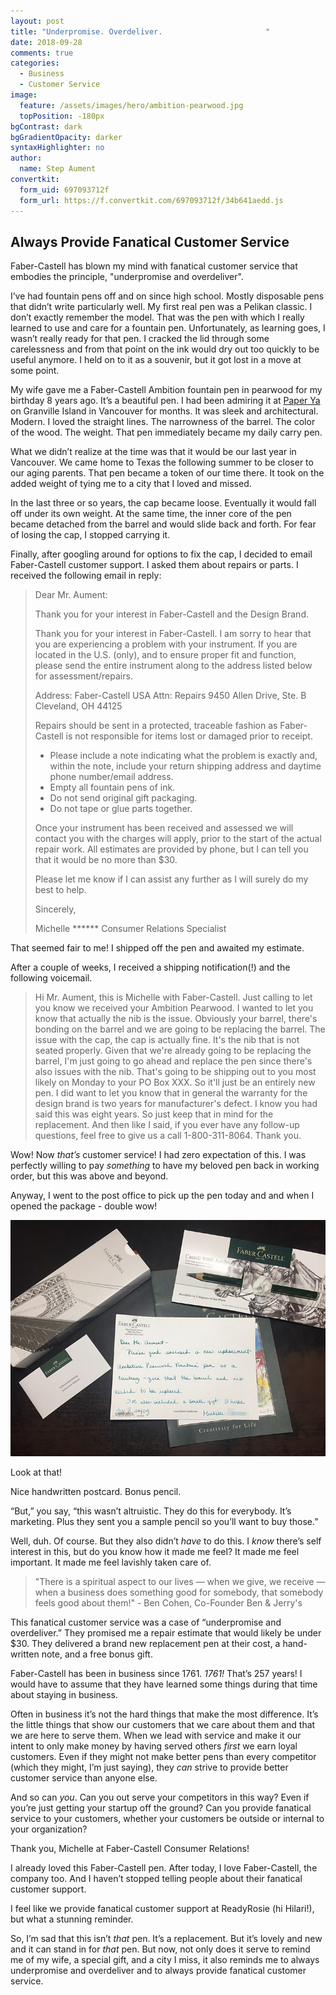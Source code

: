 ```yaml
---
layout: post
title: "Underpromise. Overdeliver.                       "
date: 2018-09-28
comments: true
categories:
  - Business
  - Customer Service
image:
  feature: /assets/images/hero/ambition-pearwood.jpg
  topPosition: -180px
bgContrast: dark
bgGradientOpacity: darker
syntaxHighlighter: no
author:
  name: Step Aument
convertkit:
  form_uid: 697093712f
  form_url: https://f.convertkit.com/697093712f/34b641aedd.js
---
```


## Always Provide Fanatical Customer Service

Faber-Castell has blown my mind with fanatical customer service that embodies the principle, "underpromise and overdeliver".

I’ve had fountain pens off and on since high school. Mostly disposable pens that didn’t write particularly well. My first real pen was a Pelikan classic. I don’t exactly remember the model. That was the pen with which I really learned to use and care for a fountain pen. Unfortunately, as learning goes, I wasn’t really ready for that pen. I cracked the lid through some carelessness and from that point on the ink would dry out too quickly to be useful anymore. I held on to it as a souvenir, but it got lost in a move at some point.

My wife gave me a Faber-Castell Ambition fountain pen in pearwood for my birthday 8 years ago. It’s a beautiful pen. I had been admiring it at [Paper Ya](http://paper-ya.com/) on Granville Island in Vancouver for months. It was sleek and architectural. Modern. I loved the straight lines. The narrowness of the barrel. The color of the wood. The weight. That pen immediately became my daily carry pen.

What we didn’t realize at the time was that it would be our last year in Vancouver. We came home to Texas the following summer to be closer to our aging parents. That pen became a token of our time there. It took on the added weight of tying me to a city that I loved and missed.

In the last three or so years, the cap became loose. Eventually it would fall off under its own weight. At the same time, the inner core of the pen became detached from the barrel and would slide back and forth. For fear of losing the cap, I stopped carrying it.

Finally, after googling around for options to fix the cap, I decided to email Faber-Castell customer support. I asked them about repairs or parts. I received the following email in reply:

<blockquote>
Dear Mr. Aument:

Thank you for your interest in Faber-Castell and the Design Brand.

Thank you for your interest in Faber-Castell. I am sorry to hear that you are experiencing a problem with your instrument. If you are located in the U.S. (only), and to ensure proper fit and function, please send the entire instrument along to the address listed below for assessment/repairs. 
 
Address:
Faber-Castell USA
Attn: Repairs
9450 Allen Drive, Ste. B
Cleveland, OH  44125
 
Repairs should be sent in a protected, traceable fashion as Faber-Castell is not responsible for items lost or damaged prior to receipt.

- Please include a note indicating what the problem is exactly and, within the note, include your return shipping address and daytime phone number/email address.  
- Empty all fountain pens of ink.  
- Do not send original gift packaging.  
- Do not tape or glue parts together.  
 
Once your instrument has been received and assessed we will contact you with the charges will apply, prior to the start of the actual repair work. All estimates are provided by phone, but I can tell you that it would be no more than $30. 
 
Please let me know if I can assist any further as I will surely do my best to help.

Sincerely,
 
Michelle ******
Consumer Relations Specialist
</blockquote>

That seemed fair to me! I shipped off the pen and awaited my estimate.

After a couple of weeks, I received a shipping notification(!) and the following voicemail.

<blockquote>
Hi Mr. Aument, this is Michelle with Faber-Castell. Just calling to let you know we received your Ambition Pearwood. I wanted to let you know that actually the nib is the issue. Obviously your barrel, there's bonding on the barrel and we are going to be replacing the barrel. The issue with the cap, the cap is actually fine. It's the nib that is not seated properly. Given that we're already going to be replacing the barrel, I'm just going to go ahead and replace the pen since there's also issues with the nib. That's going to be shipping out to you most likely on Monday to your PO Box XXX. So it'll just be an entirely new pen. I did want to let you know that in general the warranty for the design brand is two years for manufacturer's defect. I know you had said this was eight years. So just keep that in mind for the replacement. And then like I said, if you ever have any follow-up questions, feel free to give us a call 1-800-311-8064. Thank you.
</blockquote>

Wow! Now _that’s_ customer service! I had zero expectation of this. I was perfectly willing to pay _something_ to have my beloved pen back in working order, but this was above and beyond.

Anyway, I went to the post office to pick up the pen today and and when I opened the package - double wow!

![package-contents](/assets/images/posts/faber-castell-package.jpg)

Look at that!

Nice handwritten postcard. Bonus pencil.

“But,” you say, “this wasn’t altruistic. They do this for everybody. It’s marketing. Plus they sent you a sample pencil so you’ll want to buy those.”

Well, duh. Of course. But they also didn’t _have_ to do this. I _know_ there’s self interest in this, but do you know how it made me feel? It made me feel important. It made me feel lavishly taken care of.

<blockquote class="largeQuote">
"There is a spiritual aspect to our lives — when we give, we receive — when a business does something good for somebody, that somebody feels good about them!" - Ben Cohen, Co-Founder Ben & Jerry's</blockquote>

This fanatical customer service was a case of “underpromise and overdeliver.” They promised me a repair estimate that would likely be under $30. They delivered a brand new replacement pen at their cost, a hand-written note, and a free bonus gift.

Faber-Castell has been in business since 1761. _1761!_ That’s 257 years! I would have to assume that they have learned some things during that time about staying in business.

Often in business it’s not the hard things that make the most difference. It’s the little things that show our customers that we care about them and that we are here to serve them. When we lead with service and make it our intent to only make money by having served others _first_ we earn loyal customers. Even if they might not make better pens than every competitor (which they might, I’m just saying), they _can_ strive to provide better customer service than anyone else.

And so can _you_. Can you out serve your competitors in this way? Even if you’re just getting your startup off the ground? Can you provide fanatical service to your customers, whether your customers be outside or internal to your organization?

Thank you, Michelle at Faber-Castell Consumer Relations!

I already loved this Faber-Castell pen. After today, I love Faber-Castell, the company too. And I haven’t stopped telling people about their fanatical customer support.

I feel like we provide fanatical customer support at ReadyRosie (hi Hilari!), but what a stunning reminder.

So, I’m sad that this isn’t _that_ pen. It’s a replacement. But it’s lovely and new and it can stand in for _that_ pen. But now, not only does it serve to remind me of my wife, a special gift, and a city I miss, it also reminds me to always underpromise and overdeliver and to always provide fanatical customer service.
